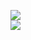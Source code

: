 [![](https://img.shields.io/badge/Made%20With-Github%20Spray-lightgrey.svg?style=for-the-badge&logo=github)](https://github.com/Annihil/github-spray#8638)  
[![](https://i.imgur.com/2DrTn0Z.gif)](https://github.com/Annihil/github-spray)